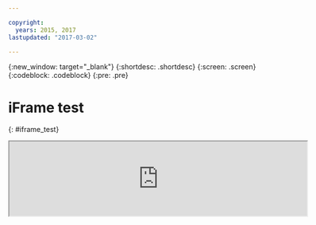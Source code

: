 ```yaml
---

copyright:
  years: 2015, 2017
lastupdated: "2017-03-02"

---
```


{:new_window: target="_blank"}
{:shortdesc: .shortdesc}
{:screen: .screen}
{:codeblock: .codeblock}
{:pre: .pre}


# iFrame test
{: #iframe_test}

<iframe width=600 src="https://developer.ibm.com/iotplatform/resources/edge-analytics-cookbook/"></iframe>
